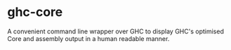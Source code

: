 # ghc-core

A convenient command line wrapper over GHC to display GHC's optimised
Core and assembly output in a human readable manner.

